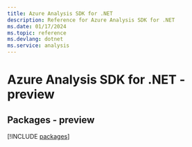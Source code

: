 ```yaml
---
title: Azure Analysis SDK for .NET
description: Reference for Azure Analysis SDK for .NET
ms.date: 01/17/2024
ms.topic: reference
ms.devlang: dotnet
ms.service: analysis
---
```

# Azure Analysis SDK for .NET - preview
## Packages - preview
[!INCLUDE [packages](analysis-index.md)]